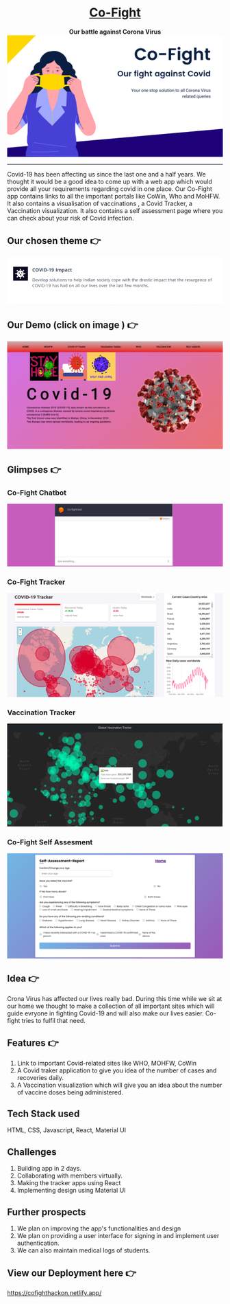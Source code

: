<div align="center">
  <h1 ><a href="https://cofighthackon.netlify.app/">Co-Fight</a></h1>
  <b>
    Our battle against Corona Virus
  </b>
  <a href="https://cofighthackon.netlify.app/">
    <img 
    alt="Co-Fight" 
    src="./images/Co-fight.png">
  </a>
</div>
<hr>

Covid-19 has been affecting us since the last one and a half years. We thought it would be a good idea to come up with a web app which would provide all your requirements regarding covid in one place. Our Co-Fight app contains links to all the important portals like CoWin, Who and MoHFW. It also contains a visualisation of vaccinations , a Covid Tracker, a Vaccination visualization. It also contains a self assessment page where you can check about your risk of Covid infection.  

## Our chosen theme 👉 
![covid-impact](./images/cov_impact.png)


## Our Demo  (click on image ) 👉
[![covid-home](./images/homepg.png)](https://youtu.be/t_LsQxev5Bo)

## Glimpses 👉

### Co-Fight Chatbot 
![chat](images/chat-bot.png)

### Co-Fight Tracker
![tracker](images/cof_trcac.png)

### Vaccination Tracker
![vaccine](images/cof_vaccine.png)

### Co-Fight Self Assesment
![chat](images/self_assess.png)

## Idea 👉
Crona Virus has affected our lives really bad. During this time while we sit at our home we thought to make a collection of all important sites which will guide evryone in fighting Covid-19 and will also make our lives easier. Co-fight tries to fulfil that need.

## Features 👉
1. Link to important Covid-related sites like WHO, MOHFW, CoWin
2. A Covid traker application to give you idea of the number of cases and recoveries daily.
3. A Vaccination visualization which will give you an idea about the number of vaccine doses being administered.

## Tech Stack used
HTML, CSS, Javascript, React, Material UI



## Challenges
1. Building app in 2 days.
2. Collaborating with members virtually.
3. Making the tracker apps using React
4. Implementing design using Material UI



## Further prospects 
1. We plan on improving the app's functionalities and design
2. We plan on providing a user interface for signing in and implement user authentication.
2. We can also maintain medical logs of students.


## View our Deployment here 👉
https://cofighthackon.netlify.app/
